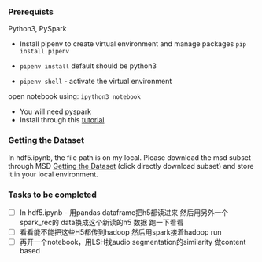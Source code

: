 ### Prerequists 
Python3, PySpark 

- Install pipenv to create virtual environment and manage packages
`pip install pipenv`

- `pipenv install` default should be python3 

- `pipenv shell` - activate the virtual environment

open notebook using:
`ipython3 notebook` 

- You will need pyspark  
- Install through this [tutorial](https://blog.sicara.com/get-started-pyspark-jupyter-guide-tutorial-ae2fe84f594f) 

### Getting the Dataset 

In hdf5.ipynb, the file path is on my local. Please download the msd subset through MSD [Getting the Dataset](https://labrosa.ee.columbia.edu/millionsong/pages/getting-dataset) (click directly download subset) and store it in your local environment.


### Tasks to be completed
- [ ] In hdf5.ipynb - 用pandas dataframe把h5都读进来 然后用另外一个spark_rec的 data换成这个新读的h5 数据 跑一下看看
- [ ] 看看能不能把这些H5都传到hadoop 然后用spark接着hadoop run
- [ ] 再开一个notebook，用LSH找audio segmentation的similarity  做content based
